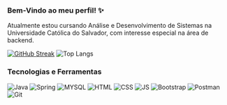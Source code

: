 ### Bem-Vindo ao meu perfil! ✨

Atualmente estou cursando Análise e Desenvolvimento de Sistemas na Universidade Católica do Salvador, com interesse especial na área de backend. 

[![GitHub Streak](https://streak-stats.demolab.com/?user=jv5988&theme=bear&background=000&border=30A3DC&dates=FFF)](https://git.io/streak-stats)
![Top Langs](https://github-readme-stats.vercel.app/api/top-langs/?username=jv5988&layout=compact&theme=radical)

### Tecnologias e Ferramentas

![Java](https://img.shields.io/badge/Java-ED8B00?style=for-the-badge&logo=openjdk&logoColor=white)
![Spring](https://img.shields.io/badge/Spring-6DB33F?style=for-the-badge&logo=spring&logoColor=white)
![MYSQL](https://img.shields.io/badge/MySQL-00000F?style=for-the-badge&logo=mysql&logoColor=white)
![HTML](https://img.shields.io/badge/HTML5-E34F26?style=for-the-badge&logo=html5&logoColor=white)
![CSS](https://img.shields.io/badge/CSS3-1572B6?style=for-the-badge&logo=css3&logoColor=white)
![JS](https://img.shields.io/badge/JavaScript-F7DF1E?style=for-the-badge&logo=javascript&logoColor=black)
![Bootstrap](https://img.shields.io/badge/-boostrap-0D1117?style=for-the-badge&logo=bootstrap&labelColor=0D1117)
![Postman](https://img.shields.io/badge/Postman-FF6C37.svg?style=for-the-badge&logo=Postman&logoColor=white)
![Git](https://img.shields.io/badge/GIT-E44C30?style=for-the-badge&logo=git&logoColor=white)

